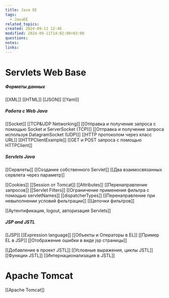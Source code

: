 ```yaml
---
title: Java EE
tags:
  - JavaEE
related_topics: 
created: 2024-09-11 12:46
modified: 2024-09-11T14:02:00+03:00
questions: 
notes: 
links: 
---
```

# Servlets Web Base 
##### Форматы данных
[[XML]]
[[HTML]]
[[JSON]]
[[Yaml]]

##### Работа с Web Java
[[Socket]]
[[TCP&UDP Networking]]
[[Отправка и получение запроса c помощью Socket и ServerSocket (TCP)]]
[[Отправка и получение запроса используя DatagramSocket (UDP)]]
[[HTTP протоколом через класс URL]]
[[HTTPClientExample]]
[[GET и POST запроса с помощью HTTPClient]]

##### Servlets Java
[[Сервлеты]]
[[Создание собственного Servlet]]
[[Два взаимосвязанных сервлета через параметр]]

[[Сookies]]
[[Session от Tomcat]]
[[Attributes]]
[[Перенаправление запросов]]
[[Servlet Filters]]
[[Ограничение применения фильтра с помощью servletNames]]
[[dispatcherTypes]]
[[Перенаправление при невыполнении условий фильтрации]]
[[Цепочки фильтров]]

[[Аутентификация, logout, авторизация Servlets]]
##### JSP and JSTL
[[JSP]]
[[Expression language]]
[[Объекты и Операторы в EL]]
[[Пример EL в JSP]]
[[Отображение ошибки в виде jsp страницы]]

[[Добавление в проект JSTL]]
[[Условные выражения, циклы JSTL]]
[[Функции JSTL]]
[[Интернационализация в JSTL]]




# Apache Tomcat
[[Apache Tomcat]]

